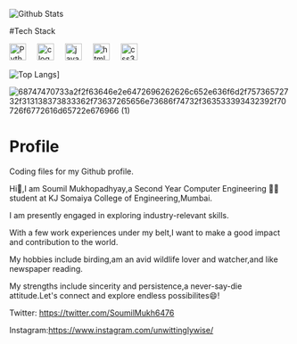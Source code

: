 

![Github Stats](https://github-readme-stats.vercel.app/api?username=Soumilgit&theme=tokyonight&show_icons=true)


#Tech Stack

<div align="left">
  <img src="https://logowik.com/content/uploads/images/python.jpg" height="30" alt="Python logo" />
  <img width="12" />
  <img src="https://cdn.jsdelivr.net/gh/devicons/devicon/icons/c/c-original.svg" height="30" alt="c logo"  />
  <img width="12" />
  <img src="https://cdn.jsdelivr.net/gh/devicons/devicon/icons/javascript/javascript-original.svg" height="30" alt="javascript logo"  />
  <img width="12" />
  <img src="https://cdn.jsdelivr.net/gh/devicons/devicon/icons/html5/html5-original.svg" height="30" alt="html5 logo"  />
  <img width="12" />
  <img src="https://cdn.jsdelivr.net/gh/devicons/devicon/icons/css3/css3-original.svg" height="30" alt="css3 logo"  />
</div>



![Top Langs](https://github-readme-stats.vercel.app/api/top-langs/?username=Soumilgit&size_weight=0.5&count_weight=0.5&layout=compact&theme=dark)]



![68747470733a2f2f63646e2e6472696262626c652e636f6d2f75736572732f313138373833362f73637265656e73686f74732f363533393432392f70726f6772616d65722e676966 (1)](https://github.com/Soumilgit/Soumilgit/assets/120581772/af4507d1-555b-4f86-9ca5-97cbe34b5135)




# Profile
Coding files for my Github profile.





Hi👋,I am Soumil Mukhopadhyay,a Second Year Computer Engineering 🧑‍💻 student at KJ Somaiya College of Engineering,Mumbai.


I am presently engaged in exploring industry-relevant skills.

With a few work experiences under my belt,I want to make a good impact and contribution to the world.


My hobbies include birding,am an avid wildlife lover and watcher,and like newspaper reading.


My strengths include sincerity and persistence,a never-say-die attitude.Let's connect and explore endless possibilites😄!


Twitter:
https://twitter.com/SoumilMukh6476


Instagram:https://www.instagram.com/unwittinglywise/



